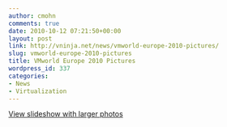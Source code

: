 ```yaml
---
author: cmohn
comments: true
date: 2010-10-12 07:21:50+00:00
layout: post
link: http://vninja.net/news/vmworld-europe-2010-pictures/
slug: vmworld-europe-2010-pictures
title: VMworld Europe 2010 Pictures
wordpress_id: 337
categories:
- News
- Virtualization
---
```




[View slideshow with larger photos](http://vninja.net/vmworld-europe-2010-slideshow/)
